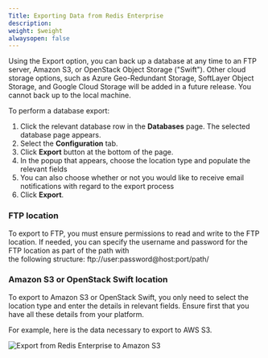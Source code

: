 ```yaml
---
Title: Exporting Data from Redis Enterprise
description: 
weight: $weight
alwaysopen: false
---
```

Using the Export option, you can back up a database at any time to an
FTP server, Amazon S3, or OpenStack Object Storage ("Swift"). Other
cloud storage options, such as Azure Geo-Redundant Storage, SoftLayer
Object Storage, and Google Cloud Storage will be added in a future
release. You cannot back up to the local machine.

To perform a database export:

1.  Click the relevant database row in the **Databases** page. The
    selected database page appears.
2.  Select the **Configuration** tab.
3.  Click **Export** button at the bottom of the page.
4.  In the popup that appears, choose the location type and populate the
    relevant fields
5.  You can also choose whether or not you would like to receive email
    notifications with regard to the export process
6.  Click **Export**.

### FTP location

To export to FTP, you must ensure permissions to read and write to the
FTP location. If needed, you can specify the username and password for
the FTP location as part of the path with\
the following structure: ftp://user:password\@host:port/path/

### Amazon S3 or OpenStack Swift location

To export to Amazon S3 or OpenStack Swift, you only need to select the
location type and enter the details in relevant fields. Ensure first
that you have all these details from your platform.

For example, here is the data necessary to export to AWS S3.

![Export from Redis Enterprise to Amazon
S3](/images/rs/export_amazon_s3.png?width=700&height=578)
